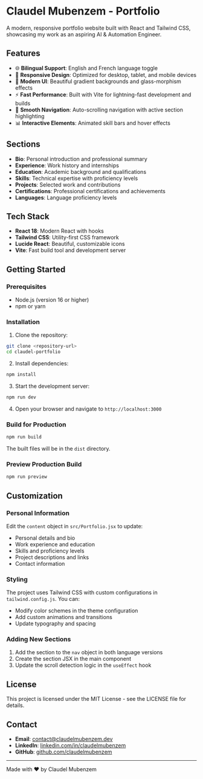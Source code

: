 # Claudel Mubenzem - Portfolio

A modern, responsive portfolio website built with React and Tailwind CSS, showcasing my work as an aspiring AI & Automation Engineer.

## Features

- 🌐 **Bilingual Support**: English and French language toggle
- 📱 **Responsive Design**: Optimized for desktop, tablet, and mobile devices
- 🎨 **Modern UI**: Beautiful gradient backgrounds and glass-morphism effects
- ⚡ **Fast Performance**: Built with Vite for lightning-fast development and builds
- 🎯 **Smooth Navigation**: Auto-scrolling navigation with active section highlighting
- 📊 **Interactive Elements**: Animated skill bars and hover effects

## Sections

- **Bio**: Personal introduction and professional summary
- **Experience**: Work history and internships
- **Education**: Academic background and qualifications
- **Skills**: Technical expertise with proficiency levels
- **Projects**: Selected work and contributions
- **Certifications**: Professional certifications and achievements
- **Languages**: Language proficiency levels

## Tech Stack

- **React 18**: Modern React with hooks
- **Tailwind CSS**: Utility-first CSS framework
- **Lucide React**: Beautiful, customizable icons
- **Vite**: Fast build tool and development server

## Getting Started

### Prerequisites

- Node.js (version 16 or higher)
- npm or yarn

### Installation

1. Clone the repository:
```bash
git clone <repository-url>
cd claudel-portfolio
```

2. Install dependencies:
```bash
npm install
```

3. Start the development server:
```bash
npm run dev
```

4. Open your browser and navigate to `http://localhost:3000`

### Build for Production

```bash
npm run build
```

The built files will be in the `dist` directory.

### Preview Production Build

```bash
npm run preview
```

## Customization

### Personal Information

Edit the `content` object in `src/Portfolio.jsx` to update:
- Personal details and bio
- Work experience and education
- Skills and proficiency levels
- Project descriptions and links
- Contact information

### Styling

The project uses Tailwind CSS with custom configurations in `tailwind.config.js`. You can:
- Modify color schemes in the theme configuration
- Add custom animations and transitions
- Update typography and spacing

### Adding New Sections

1. Add the section to the `nav` object in both language versions
2. Create the section JSX in the main component
3. Update the scroll detection logic in the `useEffect` hook

## License

This project is licensed under the MIT License - see the LICENSE file for details.

## Contact

- **Email**: contact@claudelmubenzem.dev
- **LinkedIn**: [linkedin.com/in/claudelmubenzem](https://linkedin.com/in/claudelmubenzem)
- **GitHub**: [github.com/claudelmubenzem](https://github.com/claudelmubenzem)

---

Made with ❤️ by Claudel Mubenzem